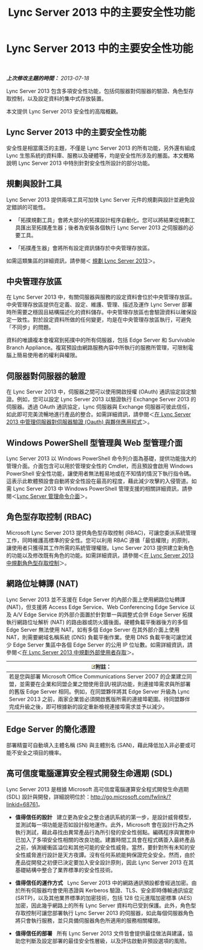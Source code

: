 ﻿---
title: Lync Server 2013 中的主要安全性功能
TOCTitle: Lync Server 2013 中的主要安全性功能
ms:assetid: bf2a3b8f-73c6-47e1-8c9e-ca1dc1a502bf
ms:mtpsurl: https://technet.microsoft.com/zh-tw/library/Dn342829(v=OCS.15)
ms:contentKeyID: 56269150
ms.date: 08/24/2015
mtps_version: v=OCS.15
ms.translationtype: HT
---

# Lync Server 2013 中的主要安全性功能

 

_**上次修改主題的時間：** 2013-07-18_

Lync Server 2013 包含多項安全性功能，包括伺服器對伺服器的驗證、角色型存取控制，以及設定資料的集中式存放裝置。

本文提供 Lync Server 2013 安全性的高階概觀。

## Lync Server 2013 中的主要安全性功能

安全性是相當廣泛的主題，不僅是 Lync Server 2013 的所有功能，另外還有組成 Lync 生態系統的資料庫、服務以及硬體等，均是安全性所涉及的層面。本文概略說明 Lync Server 2013 中特別針對安全性所設計的部分功能。

## 規劃與設計工具

Lync Server 2013 提供兩項工具可加快 Lync Server 元件的規劃與設計並避免設定錯誤的可能性。

  - 「拓撲規劃工具」會將大部分的拓撲設計程序自動化。您可以將結果從規劃工具匯出至拓撲產生器；後者為安裝各個執行 Lync Server 2013 之伺服器的必要工具。

  - 「拓撲產生器」會將所有設定資訊儲存於中央管理存放區。

如需這類集區的詳細資訊，請參閱＜ [規劃 Lync Server 2013](lync-server-2013-planning.md)＞。

## 中央管理存放區

在 Lync Server 2013 中，有關伺服器與服務的設定資料會位於中央管理存放區。中央管理存放區提供在定義、設定、維護、管理、描述及運作 Lync Server 部署時所需要之穩固且結構描述化的資料儲存。中央管理存放區也會驗證資料以確保設定一致性。對於設定資料所做的任何變更，均是在中央管理存放區執行，可避免「不同步」的問題。

資料的唯讀複本會複寫到拓撲中的所有伺服器，包括 Edge Server 和 Survivable Branch Appliance。複寫預設由網路服務內容中所執行的服務所管理，可限制電腦上簡易使用者的權利與權限。

## 伺服器對伺服器的驗證

在 Lync Server 2013 中，伺服器之間可以使用開啟授權 (OAuth) 通訊協定設定驗證。例如，您可以設定 Lync Server 2013 以驗證執行 Exchange Server 2013 的伺服器。透過 OAuth 通訊協定，Lync 伺服器與 Exchange 伺服器可彼此信任，如此即可完美流暢地進行產品的整合。如需詳細資訊，請參閱＜[在 Lync Server 2013 中管理伺服器對伺服器驗證 (Oauth) 與夥伴應用程式](lync-server-2013-managing-server-to-server-authentication-oauth-and-partner-applications.md)＞。

## Windows PowerShell 型管理與 Web 型管理介面

Lync Server 2013 以 Windows PowerShell 命令列介面為基礎，提供功能強大的管理介面。介面包含可以用於管理安全性的 Cmdlet，而且預設會啟用 Windows PowerShell 安全性功能，讓使用者無法輕易地或在不知情的情況下執行指令碼。這表示此軟體預設會自動將安全性設在最高的程度，藉此減少攻擊的入侵管道。如需 Lync Server 2013 中 Windows PowerShell 管理支援的相關詳細資訊，請參閱＜[Lync Server 管理命令介面](lync-server-2013-lync-server-management-shell.md)＞。

## 角色型存取控制 (RBAC)

Microsoft Lync Server 2013 提供角色型存取控制 (RBAC)，可讓您委派系統管理工作，同時維護高標準的安全性。您可以利用 RBAC 遵循「最低權限」的原則，讓使用者只獲得其工作所需的系統管理權限。Lync Server 2013 提供建立新角色的功能以及修改既有角色的功能。如需詳細資訊，請參閱＜[在 Lync Server 2013 中規劃角色型存取控制](lync-server-2013-planning-for-role-based-access-control.md)＞。

## 網路位址轉譯 (NAT)

Lync Server 2013 並不支援在 Edge Server 的內部介面上使用網路位址轉譯 (NAT)，但支援將 Access Edge Service、Web Conferencing Edge Service 以及 A/V Edge Service 的外部介面置於針對單一與調整式合併 Edge Server 拓撲執行網路位址解析 (NAT) 的路由器或防火牆後面。硬體負載平衡器後方的多個 Edge Server 無法使用 NAT。如有多個 Edge Server 在其外部介面上使用 NAT，則需要網域名稱系統 (DNS) 負載平衡作業。使用 DNS 負載平衡可讓您減少 Edge Server 集區中各個 Edge Server 的公用 IP 位址數。如需詳細資訊，請參閱＜[在 Lync Server 2013 中規劃外部使用者存取](lync-server-2013-planning-for-external-user-access.md)＞。

<table>
<thead>
<tr class="header">
<th><img src="images/Gg398811.note(OCS.15).gif" title="note" alt="note" />附註：</th>
</tr>
</thead>
<tbody>
<tr class="odd">
<td>若是您與部署 Microsoft Office Communications Server 2007 的企業建立同盟，並需要在企業和同盟企業之間使用音訊/視訊功能，則連接埠需求與所部署的舊版 Edge Server 相同。例如，在同盟夥伴將其 Edge Server 升級為 Lync Server 2013 之前，兩家企業皆必須開啟舊版所需的連接埠範圍。待同盟夥伴完成升級之後，即可根據新的設定重新檢視連接埠需求並予以減少。</td>
</tr>
</tbody>
</table>


## Edge Server 的簡化憑證

部署精靈可自動填入主體名稱 (SN) 與主體別名 (SAN)，藉此降低加入非必要或可能不安全之項目的機率。

## 高可信度電腦運算安全程式開發生命週期 (SDL)

Lync Server 2013 是根據 Microsoft 高可信度電腦運算安全程式開發生命週期 (SDL) 設計與開發，詳細說明位於：<http://go.microsoft.com/fwlink/?linkid=68761>。

  - **值得信任的設計**   建立更為安全之整合通訊系統的第一步，是設計威脅模型，並測試每一項功能是否如設計般地運作。此外，Microsoft 會在設計行為之外執行測試，藉此尋找由異常產品行為所引發的安全性弱點。編碼程序與實務中已加入了多項安全性相關的改良功能。建置時間工具會在程式碼簽入最終產品之前，偵測緩衝區溢位和其他可能的安全性威脅。當然，要針對所有未知的安全性威脅進行設計是天方夜譚。沒有任何系統能夠保證完全安全。然而，由於產品從開發之初便已決定要加入安全設計原則，因此 Lync Server 2013 在其基礎結構中整合了業界標準的安全性技術。

  - **值得信任的運作方式**   Lync Server 2013 中的網路通訊預設都會經過加密。由於所有伺服器均會使用憑證與 Kerberos 驗證、TLS、安全即時傳輸通訊協定 (SRTP)，以及其他業界標準的加密技術，包括 128 位元進階加密標準 (AES) 加密，因此幾乎網路上的所有 Lync Server 資料均已受到保護。此外，角色型存取控制可讓您部署執行 Lync Server 2013 的伺服器，如此每個伺服器角色將只會執行服務，並只具備伺服器角色所適用的服務相關權限。

  - **值得信任的部署**   所有 Lync Server 2013 文件皆會提供最佳做法與建議，協助您判斷及設定部署的最佳安全性層級，以及評估啟動非預設選項的風險。


